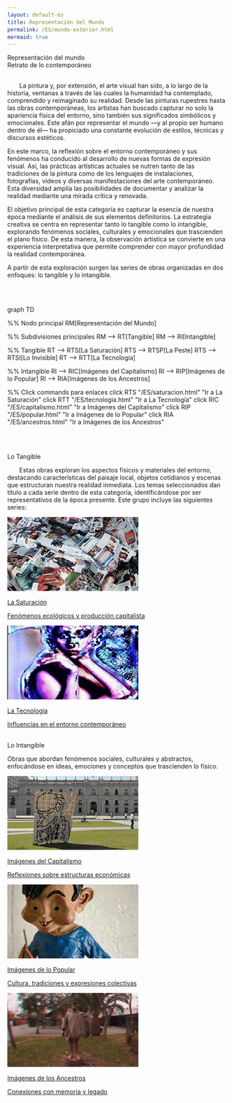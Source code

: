 ```yaml
---
layout: default-es
title: Representación del Mundo
permalink: /ES/mundo-exterior.html
mermaid: true
---
```


<div class="titulo">Representación del mundo</div>
<div class="subtitulo">Retrato de lo contemporáneo</div>


<!-- Sección de introducción general -->
<p class="parrafo" style="margin-top: 6%;">
&nbsp;&nbsp;&nbsp;&nbsp;&nbsp;&nbsp;   
La pintura y, por extensión, el arte visual han sido, a lo largo de la historia, ventanas a través de las cuales la humanidad ha contemplado, comprendido y reimaginado su realidad. Desde las pinturas rupestres hasta las obras contemporáneas, los artistas han buscado capturar no solo la apariencia física del entorno, sino también sus significados simbólicos y emocionales. Este afán por representar el mundo —y al propio ser humano dentro de él— ha propiciado una constante evolución de estilos, técnicas y discursos estéticos.
</p>

<p class="parrafo">
En este marco, la reflexión sobre el entorno contemporáneo y sus fenómenos ha conducido al desarrollo de nuevas formas de expresión visual. Así, las prácticas artísticas actuales se nutren tanto de las tradiciones de la pintura como de los lenguajes de instalaciones, fotografías, videos y diversas manifestaciones del arte contemporáneo. Esta diversidad amplía las posibilidades de documentar y analizar la realidad mediante una mirada crítica y renovada.
</p>

<p class="parrafo">
El objetivo principal de esta categoría es capturar la esencia de nuestra época mediante el análisis de sus elementos definitorios. La estrategia creativa se centra en representar tanto lo tangible como lo intangible, explorando fenómenos sociales, culturales y emocionales que trascienden el plano físico. De esta manera, la observación artística se convierte en una experiencia interpretativa que permite comprender con mayor profundidad la realidad contemporánea.
</p>

<p class="parrafo">
A partir de esta exploración surgen las series de obras organizadas en dos enfoques: lo tangible y lo intangible.
</p>

<br><br>
<div class="mermaid">
graph TD

%% Nodo principal
RM[Representación del Mundo]

%% Subdivisiones principales
RM --> RT[Tangible]
RM --> RI[Intangible]

%% Tangible
RT --> RTS[La Saturación]
RTS --> RTSP[La Peste]
RTS --> RTSI[Lo Invisible]
RT --> RTT[La Tecnología]

%% Intangible
RI --> RIC[Imágenes del Capitalismo]
RI --> RIP[Imágenes de lo Popular]
RI --> RIA[Imágenes de los Ancestros]

%% Click commands para enlaces
click RTS "/ES/saturacion.html" "Ir a La Saturación"
click RTT "/ES/tecnologia.html" "Ir a La Tecnología"
click RIC "/ES/capitalismo.html" "Ir a Imágenes del Capitalismo"
click RIP "/ES/popular.html" "Ir a Imágenes de lo Popular"
click RIA "/ES/ancestros.html" "Ir a Imágenes de los Ancestros"

</div>

<br><br>
<div class="subtitulo">Lo Tangible</div>

<p class="parrafo">
 &nbsp;&nbsp;&nbsp;&nbsp;&nbsp;&nbsp;  Estas obras exploran los aspectos físicos y materiales del entorno, destacando características del paisaje local, objetos cotidianos y escenas que estructuran nuestra realidad inmediata. Los temas seleccionados dan título a cada serie dentro de esta categoría, identificándose por ser representativos de la época presente. Este grupo incluye las siguientes series:
</p>

<div class="button-container">
    <a href="/ES/saturacion.html" class="fancy-button">
        <div class="button-content">
            <img src="/assets/img/animacion-boton-la-saturacion.gif" alt="La Saturación">
            <p class="title">La Saturación</p>
            <p class="subtitle">Fenómenos ecológicos y producción capitalista</p>
        </div>
    </a>
    <a href="/ES/tecnologia.html" class="fancy-button">
        <div class="button-content">
            <img src="/assets/img/animacion-boton-la-tecnologia.gif" alt="La Tecnología">
            <p class="title">La Tecnología</p>
            <p class="subtitle">Influencias en el entorno contemporáneo</p>
        </div>
    </a>
</div>

<br>
<div class="subtitulo">Lo Intangible</div>

<p class="parrafo">
    Obras que abordan fenómenos sociales, culturales y abstractos, enfocándose en ideas, emociones y conceptos que trascienden lo físico.
</p>

<div class="button-container">
    <a href="/ES/capitalismo.html" class="fancy-button">
        <div class="button-content">
            <img src="/assets/img/imagenes-del-capitalismo.gif" alt="Imágenes del Capitalismo">
            <p class="title">Imágenes del Capitalismo</p>
            <p class="subtitle">Reflexiones sobre estructuras económicas</p>
        </div>
    </a>
    <a href="/ES/popular.html" class="fancy-button">
        <div class="button-content">
            <img src="/assets/img/animacion-boton-lo-popular.gif" alt="Imágenes de lo Popular">
            <p class="title">Imágenes de lo Popular</p>
            <p class="subtitle">Cultura, tradiciones y expresiones colectivas</p>
        </div>
    </a>
    <a href="/ES/ancestros.html" class="fancy-button">
        <div class="button-content">
            <img src="/assets/img/animacion-boton-los-ancestros.gif" alt="Imágenes de los Ancestros">
            <p class="title">Imágenes de los Ancestros</p>
            <p class="subtitle">Conexiones con memoria y legado</p>
        </div>
    </a>
</div>
